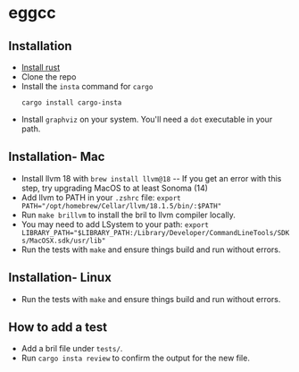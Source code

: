 # eggcc

## Installation
- [Install rust](https://www.rust-lang.org/tools/install)
- Clone the repo
- Install the `insta` command for `cargo`
  ```
  cargo install cargo-insta
  ```
- Install `graphviz` on your system. You'll need a `dot` executable in your path.

## Installation- Mac
- Install llvm 18 with `brew install llvm@18`
  -- If you get an error with this step, try upgrading MacOS to at least Sonoma (14)
- Add llvm to PATH in your `.zshrc` file: `export PATH="/opt/homebrew/Cellar/llvm/18.1.5/bin/:$PATH"`
- Run `make brillvm` to install the bril to llvm compiler locally.
- You may need to add LSystem to your path: `export LIBRARY_PATH="$LIBRARY_PATH:/Library/Developer/CommandLineTools/SDKs/MacOSX.sdk/usr/lib"`
- Run the tests with `make` and ensure things build and run without errors.


## Installation- Linux
- Run the tests with `make` and ensure things build and run without errors.



## How to add a test
- Add a bril file under `tests/`.
- Run `cargo insta review` to confirm the output for the new file.

